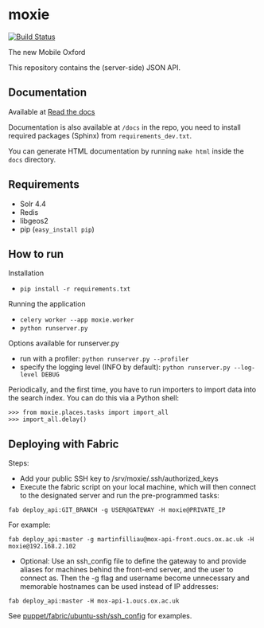 moxie
=====

[![Build Status](https://secure.travis-ci.org/ox-it/moxie.png)](http://travis-ci.org/ox-it/moxie)



The new Mobile Oxford

This repository contains the (server-side) JSON API.

Documentation
-------------

Available at [Read the docs](http://moxie.readthedocs.org/en/latest/)

Documentation is also available at `/docs` in the repo, you need to install required packages (Sphinx) from `requirements_dev.txt`.

You can generate HTML documentation by running `make html` inside the `docs` directory.

Requirements
------------

* Solr 4.4
* Redis
* libgeos2
* pip (`easy_install pip`)

How to run
----------

Installation

* `pip install -r requirements.txt`

Running the application

* `celery worker --app moxie.worker`
* `python runserver.py`

Options available for runserver.py

* run with a profiler: `python runserver.py --profiler`
* specify the logging level (INFO by default): `python runserver.py --log-level DEBUG`

Periodically, and the first time, you have to run importers to import data into the search index.
You can do this via a Python shell:

    >>> from moxie.places.tasks import import_all
    >>> import_all.delay()

Deploying with Fabric
---------------------

Steps:

* Add your public SSH key to /srv/moxie/.ssh/authorized_keys
* Execute the fabric script on your local machine, which will then connect to the designated server and run the pre-programmed tasks:

 `fab deploy_api:GIT_BRANCH -g USER@GATEWAY -H moxie@PRIVATE_IP`

 For example: 

 `fab deploy_api:master -g martinfilliau@mox-api-front.oucs.ox.ac.uk -H moxie@192.168.2.102`

* Optional: Use an ssh_config file to define the gateway to and provide aliases for machines behind the front-end server, and the user to connect as. Then the -g flag and username become unnecessary and memorable hostnames can be used instead of IP addresses:

 `fab deploy_api:master -H mox-api-1.oucs.ox.ac.uk`

 See [puppet/fabric/ubuntu-ssh/ssh_config](https://github.com/ox-it/puppet/blob/master/fabric/ubuntu-ssh/ssh_config) for examples.
